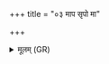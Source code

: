 +++
title = "०३ माप सृपो मा"

+++
<details><summary>मूलम् (GR)</summary>

माप सृपो मा परा सृपो  
मान्यत्रास्मन् मनस् कृथाः ।  
यं त्वाहिर् इव भोगैर्  
नाकुलेन परीमसि ॥
</details>